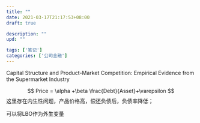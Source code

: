 ```yaml
---
title: ""
date: 2021-03-17T21:17:53+08:00
draft: true

description: ""
upd: ""

tags: ['笔记']
categories: ['公司金融']
---
```


<!--more-->

 Capital Structure and Product-Market Competition: Empirical Evidence from the Supermarket Industry

$$
Price = \alpha +\beta \frac{Debt}{Asset}+\varepsilon
$$
这里存在内生性问题，产品价格高，偿还负债后，负债率降低；

可以将LBO作为外生变量